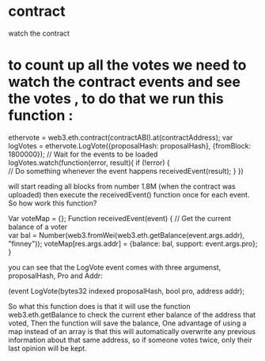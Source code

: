 # contract
watch the contract


# to count up all the votes we need to watch the contract events and see the votes , to do that we run this function : 

ethervote = web3.eth.contract(contractABI).at(contractAddress);
var logVotes = ethervote.LogVote({proposalHash: proposalHash}, {fromBlock: 1800000});
// Wait for the events to be loaded
logVotes.watch(function(error, result){
    if (!error) {            
        // Do something whenever the event happens
      receivedEvent(result);
    }
})


will start reading all blocks from number 1.8M (when the contract was uploaded) then execute the receivedEvent() function once for each event. So how work this function? 

Var voteMap = {};
Function receivedEvent(event) {
    // Get the current balance of a voter             
    var bal = Number(web3.fromWei(web3.eth.getBalance(event.args.addr), "finney"));
    voteMap[res.args.addr] = {balance: bal, support: event.args.pro}; 
}

you can see that the LogVote event comes with three argumenst, proposalHash, Pro and Addr:


(event LogVote(bytes32 indexed proposalHash, bool pro, address addr);


So what this function does is that it will use the function web3.eth.getBalance to check the current ether balance of the address that voted, Then the function will save the balance, One advantage of using a map instead of an array is that this will automatically overwrite any previous information about that same address, so if someone votes twice, only their last opinion will be kept.







